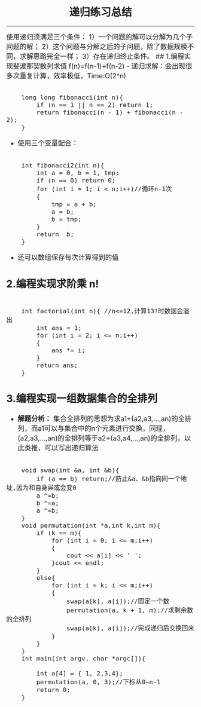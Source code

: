 # <center>  递归练习总结  </center>
---  
<font size=4>  
使用递归须满足三个条件：  
1）一个问题的解可以分解为几个子问题的解；  
2）这个问题与分解之后的子问题，除了数据规模不同，求解思路完全一样；  
3）存在递归终止条件。  
## 1.编程实现斐波那契数列求值 f(n)=f(n-1)+f(n-2)  
- 递归求解：会出现很多次重复计算，效率极低，Time:O(2^n)  

```  

	long long fibonacci(int n){
		if (n == 1 || n == 2) return 1;
		return fibonacci(n - 1) + fibonacci(n - 2);
	}

```  
  
- 使用三个变量配合：  

```

	int fibonacci2(int n){
		int a = 0, b = 1, tmp;
		if (n == 0) return 0;
		for (int i = 1; i < n;i++)//循环n-1次
		{
			tmp = a + b;
			a = b;
			b = tmp;
		}
		return  b;
	}

```  
- 还可以数组保存每次计算得到的值


## 2.编程实现求阶乘 n!  

``` 
 	
	int factorial(int n){ //n<=12,计算13!时数据会溢出
		int ans = 1;
		for (int i = 2; i <= n;i++)
		{
			ans *= i;
		}
		return ans;
	}

```

## 3.编程实现一组数据集合的全排列
- **解题分析：** 集合全排列的思想为求a1+(a2,a3,…,an)的全排列，而a1可以与集合中的n个元素进行交换，同理，(a2,a3,…,an)的全排列等于a2+(a3,a4,…,an)的全排列，以此类推，可以写出递归算法

```

	void swap(int &a, int &b){ 
		if (a == b) return;//防止&a、&b指向同一个地址,因为和自身异或会变0
		a ^=b;
		b ^=a;
		a ^=b;
	}
	void permutation(int *a,int k,int m){
		if (k == m){
			for (int i = 0; i <= m;i++)
			{
				cout << a[i] << ' ';
			}cout << endl;
		}
		else{
			for (int i = k; i <= m;i++)
			{
				swap(a[k], a[i]);//固定一个数
				permutation(a, k + 1, m);//求剩余数的全排列
				swap(a[k], a[i]);//完成递归后交换回来
			}
		}
	}
	int main(int argv, char *argc[]){
		
		int a[4] = { 1, 2,3,4};
		permutation(a, 0, 3);//下标从0~n-1
		return 0;
	}

```

</font>